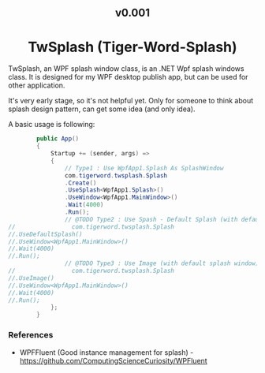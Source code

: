 <h2 align="center"><bold>v0.001</bold></h2>
<h1 align="center">TwSplash (Tiger-Word-Splash)</h1>

TwSplash, an WPF splash window class, is an .NET Wpf splash windows class. It is designed for my WPF desktop publish app, but can be used for other application. 

It's very early stage, so it's not helpful yet. Only for someone to think about splash design pattern, can get some idea (and only idea).

A basic usage is following:

````csharp
        public App()
        {
            Startup += (sender, args) =>
            {
                // Type1 : Use WpfApp1.Splash As SplashWindow
                com.tigerword.twsplash.Splash
                .Create()
                .UseSplash<WpfApp1.Splash>()
                .UseWindow<WpfApp1.MainWindow>()
                .Wait(4000)
                .Run();
                // @TODO Type2 : Use Spash - Default Splash (with default splash image)  As SplashWindow
//                com.tigerword.twsplash.Splash
//.UseDefaultSplash()
//.UseWindow<WpfApp1.MainWindow>()
//.Wait(4000)
//.Run();
                // @TODO Type3 : Use Image (with default splash window) As SplashWindow
//                com.tigerword.twsplash.Splash
//.UseImage()
//.UseWindow<WpfApp1.MainWindow>()
//.Wait(4000)
//.Run();
            };
        }
````

### References
* WPFFluent (Good instance management for splash) - https://github.com/ComputingScienceCuriosity/WPFluent

